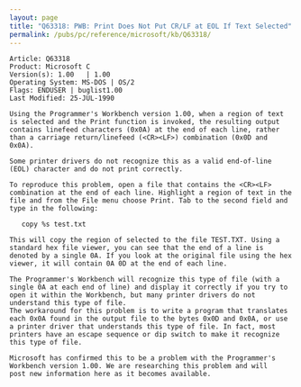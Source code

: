```yaml
---
layout: page
title: "Q63318: PWB: Print Does Not Put CR/LF at EOL If Text Selected"
permalink: /pubs/pc/reference/microsoft/kb/Q63318/
---
```


	Article: Q63318
	Product: Microsoft C
	Version(s): 1.00   | 1.00
	Operating System: MS-DOS | OS/2
	Flags: ENDUSER | buglist1.00
	Last Modified: 25-JUL-1990
	
	Using the Programmer's Workbench version 1.00, when a region of text
	is selected and the Print function is invoked, the resulting output
	contains linefeed characters (0x0A) at the end of each line, rather
	than a carriage return/linefeed (<CR><LF>) combination (0x0D and
	0x0A).
	
	Some printer drivers do not recognize this as a valid end-of-line
	(EOL) character and do not print correctly.
	
	To reproduce this problem, open a file that contains the <CR><LF>
	combination at the end of each line. Highlight a region of text in the
	file and from the File menu choose Print. Tab to the second field and
	type in the following:
	
	   copy %s test.txt
	
	This will copy the region of selected to the file TEST.TXT. Using a
	standard hex file viewer, you can see that the end of a line is
	denoted by a single 0A. If you look at the original file using the hex
	viewer, it will contain 0A 0D at the end of each line.
	
	The Programmer's Workbench will recognize this type of file (with a
	single 0A at each end of line) and display it correctly if you try to
	open it within the Workbench, but many printer drivers do not
	understand this type of file.
	The workaround for this problem is to write a program that translates
	each 0x0A found in the output file to the bytes 0x0D and 0x0A, or use
	a printer driver that understands this type of file. In fact, most
	printers have an escape sequence or dip switch to make it recognize
	this type of file.
	
	Microsoft has confirmed this to be a problem with the Programmer's
	Workbench version 1.00. We are researching this problem and will
	post new information here as it becomes available.
